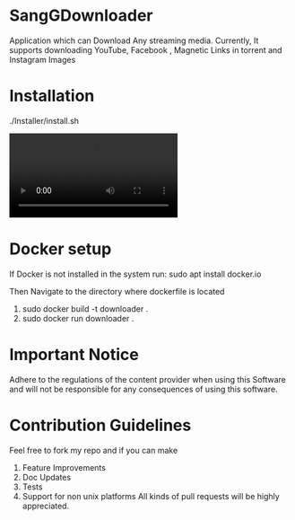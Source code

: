# SangGDownloader
Application which can Download Any streaming media. Currently, It supports downloading YouTube, Facebook , Magnetic Links in torrent and Instagram Images

# Installation 
./Installer/install.sh

 <video controls="true" allowfullscreen="true">
   <source src="DownloaderDemo.mp4" type="mp4">
 </video>

# Docker setup
If Docker is not installed in the system run:
sudo apt  install docker.io

Then Navigate to the directory where dockerfile is located
1. sudo docker build -t downloader .
2. sudo docker run downloader
.
# Important Notice
Adhere to the regulations of the content provider when using this Software and will not be responsible for any consequences of using this software.

# Contribution Guidelines
Feel free to fork my repo and if you can make
1. Feature Improvements
2. Doc Updates
3. Tests
4. Support for non unix platforms
All kinds of pull requests will be highly appreciated.